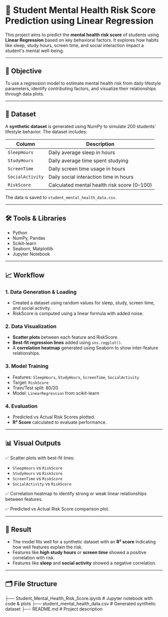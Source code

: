 # 🧠 Student Mental Health Risk Score Prediction using Linear Regression

This project aims to predict the **mental health risk score** of students using **Linear Regression** based on key behavioral factors. It explores how habits like sleep, study hours, screen time, and social interaction impact a student's mental well-being.

---

## 📌 Objective

To use a regression model to estimate mental health risk from daily lifestyle parameters, identify contributing factors, and visualize their relationships through data plots.

---

## 📂 Dataset

A **synthetic dataset** is generated using NumPy to simulate 200 students' lifestyle behavior. The dataset includes:

| Column           | Description                                 |
|------------------|---------------------------------------------|
| `SleepHours`      | Daily average sleep in hours                |
| `StudyHours`      | Daily average time spent studying           |
| `ScreenTime`      | Daily screen time usage in hours            |
| `SocialActivity`  | Daily social interaction time in hours      |
| `RiskScore`       | Calculated mental health risk score (0–100) |

The data is saved to `student_mental_health_data.csv`.

---

## 🛠️ Tools & Libraries

- Python
- NumPy, Pandas
- Scikit-learn
- Seaborn, Matplotlib
- Jupyter Notebook

---

## 📈 Workflow

### 1. **Data Generation & Loading**
- Created a dataset using random values for sleep, study, screen time, and social activity.
- RiskScore is computed using a linear formula with added noise.

### 2. **Data Visualization**
- **Scatter plots** between each feature and RiskScore.
- **Best-fit regression lines** added using `sns.regplot()`.
- A **correlation heatmap** generated using Seaborn to show inter-feature relationships.

### 3. **Model Training**
- Features: `SleepHours`, `StudyHours`, `ScreenTime`, `SocialActivity`
- Target: `RiskScore`
- Train/Test split: 80/20
- Model: `LinearRegression` from scikit-learn

### 4. **Evaluation**
- Predicted vs Actual Risk Scores plotted.
- **R² Score** calculated to evaluate performance.

---

## 📊 Visual Outputs

✅ Scatter plots with best-fit lines:
- `SleepHours` vs `RiskScore`
- `StudyHours` vs `RiskScore`
- `ScreenTime` vs `RiskScore`
- `SocialActivity` vs `RiskScore`

✅ Correlation heatmap to identify strong or weak linear relationships between features.

✅ Predicted vs Actual Risk Score comparison plot.

---

## 🧮 Result

- The model fits well for a synthetic dataset with an **R² score** indicating how well features explain the risk.
- Features like **high study hours** or **screen time** showed a positive correlation with risk.
- Features like **sleep** and **social activity** showed a negative correlation.

---

## 🗂️ File Structure

├── Student_Mental_Health_Risk_Score.ipynb # Jupyter notebook with code & plots
├── student_mental_health_data.csv # Generated synthetic dataset
├── README.md # Project description


